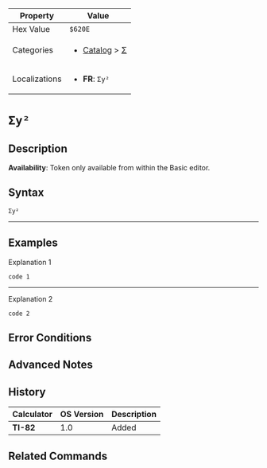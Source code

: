 | Property      | Value |
|---------------|-------|
| Hex Value     | `$620E`|
| Categories    | <ul><li>[Catalog](../categories/Catalog.md) > [Σ](../categories/Catalog.md#Σ)</li></ul> |
| Localizations | <ul><li><b>FR</b>: `Σy²`</li></ul> |

# `Σy²`

## Description



<b>Availability</b>: Token only available from within the Basic editor.

## Syntax
`Σy²`

<hr>

## Examples

Explanation 1
```ti-basic
code 1
```
---
Explanation 2
```ti-basic
code 2
```

## Error Conditions


## Advanced Notes


## History
| Calculator | OS Version | Description |
|------------|------------|-------------|
| <b>TI-82</b> | 1.0 | Added

## Related Commands

    